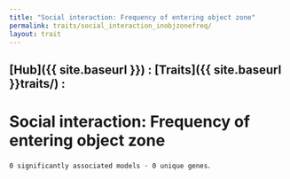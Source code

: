 ```yaml
---
title: "Social interaction: Frequency of entering object zone"
permalink: traits/social_interaction_inobjzonefreq/
layout: trait
---
```


## [Hub]({{ site.baseurl }}) : [Traits]({{ site.baseurl }}traits/) : 

# Social interaction: Frequency of entering object zone
`0 significantly associated models · 0 unique genes`.

